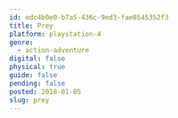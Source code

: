 ```yaml
---
id: edc4b0e0-b7a5-436c-9ed3-fae0545352f3
title: Prey
platform: playstation-4
genre:
  - action-adventure
digital: false
physical: true
guide: false
pending: false
posted: 2018-01-05
slug: prey
---
```

